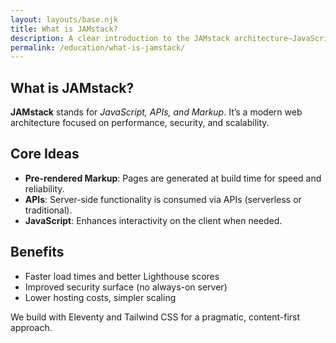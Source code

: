 ```yaml
---
layout: layouts/base.njk
title: What is JAMstack?
description: A clear introduction to the JAMstack architecture—JavaScript, APIs, and Markup—and why it matters.
permalink: /education/what-is-jamstack/
---
```


<section class="prose dark:prose-invert">
  <h1>What is JAMstack?</h1>
  <p><strong>JAMstack</strong> stands for <em>JavaScript, APIs, and Markup</em>. It’s a modern web architecture focused on performance, security, and scalability.</p>

  <h2>Core Ideas</h2>
  <ul>
    <li><strong>Pre-rendered Markup</strong>: Pages are generated at build time for speed and reliability.</li>
    <li><strong>APIs</strong>: Server-side functionality is consumed via APIs (serverless or traditional).</li>
    <li><strong>JavaScript</strong>: Enhances interactivity on the client when needed.</li>
  </ul>

  <h2>Benefits</h2>
  <ul>
    <li>Faster load times and better Lighthouse scores</li>
    <li>Improved security surface (no always-on server)</li>
    <li>Lower hosting costs, simpler scaling</li>
  </ul>

  <p>We build with Eleventy and Tailwind CSS for a pragmatic, content-first approach.</p>
</section>
